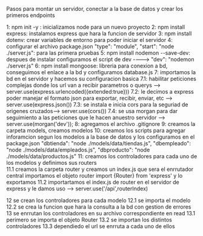 Pasos para montar un servidor, conectar a la base de datos y crear los primeros endpoints

1: npm init -y : inicializamos node para un nuevo proyecto
2: npm install express: instalamos express que hara la funcion de servidor
3: npm install dotenv: crear variables de entorno para poder iniciar el servidor
4: configurar el archivo package.json   "type": "module", "start": "node ./server.js": para las primera pruebas
5: npm install nodemon --save-dev: despues de instalar configuramos el script de dev ---->   "dev": "nodemon ./server.js"
6: npm install mongoose: libreria para conexion a bd, conseguimos el enlace a la bd y configuramos database.js
7: importamos la bd en el servidor y hacemos su configuracion basica
    7.1: habilitar peticiones complejas donde los url van a recibir parametros o querys --> server.use(express.urlencoded({extended:true})) 
    7.2: le decimos a express poder manejar el formato json para exportar, recibir, enviar, etc --> server.use(express.json())
    7.3: se instala e inicia cors para la seguriad de origenes cruzados--> server.use(cors())
    7.4: se usa morgan para dar seguimiento a las peticiones que le hacen anuestro servidor --> server.use(morgan('dev'));
8: agregamos el archivo .gitignore
9: creamos la carpeta models, creamos modelos 
10: creamos los scripts para agregar inforamcion segun los modelos a la base de datos   y los configuramos en el package.json
    "dbtienda": "node ./models/data/tiendas.js",
    "dbempleado": "node ./models/data/empleados.js",
    "dbproducto": "node ./models/data/productos.js"
11: creamos los controladores para cada uno de los modelos y definimos sus routers  
    11.1 creamos la carpeta router y creamos un index.js que sera el enrrutador central importamos el objeto router import {Router} from 'express' y lo exportamos
    11.2 importartamos el index.js de router en el servidor de express y le damos uso --> server.use('/api',routerIndex)
    
12 se crean los controladores para cada modelo
    12.1 se importa el modelo
    12.2 se crea la funcion que hara la consulta a la bd con gestion de errores 
13 se enrrutan los controladores en su archivo correspondiente en read
    13.1 perimero se importa el objeto Router
    13.2 se importan los distintos controladores
    13.3 dependiedo el url se enrruta a cada uno de ellos
  